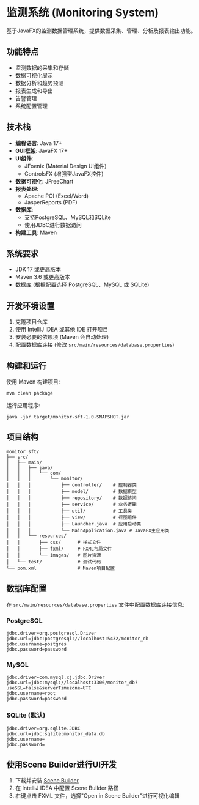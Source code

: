# 监测系统 (Monitoring System)

基于JavaFX的监测数据管理系统，提供数据采集、管理、分析及报表输出功能。

## 功能特点

- 监测数据的采集和存储
- 数据可视化展示
- 数据分析和趋势预测
- 报表生成和导出
- 告警管理
- 系统配置管理

## 技术栈

- **编程语言**: Java 17+
- **GUI框架**: JavaFX 17+
- **UI组件**:
  - JFoenix (Material Design UI组件)
  - ControlsFX (增强型JavaFX控件)
- **数据可视化**: JFreeChart
- **报表处理**:
  - Apache POI (Excel/Word)
  - JasperReports (PDF)
- **数据库**:
  - 支持PostgreSQL、MySQL和SQLite
  - 使用JDBC进行数据访问
- **构建工具**: Maven

## 系统要求

- JDK 17 或更高版本
- Maven 3.6 或更高版本
- 数据库 (根据配置选择 PostgreSQL、MySQL 或 SQLite)

## 开发环境设置

1. 克隆项目仓库
2. 使用 IntelliJ IDEA 或其他 IDE 打开项目
3. 安装必要的依赖项 (Maven 会自动处理)
4. 配置数据库连接 (修改 `src/main/resources/database.properties`)

## 构建和运行

使用 Maven 构建项目:

```
mvn clean package
```

运行应用程序:

```
java -jar target/monitor-sft-1.0-SNAPSHOT.jar
```

## 项目结构

```
monitor_sft/
├── src/
│   ├── main/
│   │   ├── java/
│   │   │   └── com/
│   │   │       └── monitor/
│   │   │           ├── controller/    # 控制器类
│   │   │           ├── model/         # 数据模型
│   │   │           ├── repository/    # 数据访问
│   │   │           ├── service/       # 业务逻辑
│   │   │           ├── util/          # 工具类
│   │   │           ├── view/          # 视图组件
│   │   │           ├── Launcher.java  # 应用启动类
│   │   │           └── MainApplication.java # JavaFX主应用类
│   │   └── resources/
│   │       ├── css/      # 样式文件
│   │       ├── fxml/     # FXML布局文件
│   │       └── images/   # 图片资源
│   └── test/             # 测试代码
└── pom.xml               # Maven项目配置
```

## 数据库配置

在 `src/main/resources/database.properties` 文件中配置数据库连接信息:

### PostgreSQL
```
jdbc.driver=org.postgresql.Driver
jdbc.url=jdbc:postgresql://localhost:5432/monitor_db
jdbc.username=postgres
jdbc.password=password
```

### MySQL
```
jdbc.driver=com.mysql.cj.jdbc.Driver
jdbc.url=jdbc:mysql://localhost:3306/monitor_db?useSSL=false&serverTimezone=UTC
jdbc.username=root
jdbc.password=password
```

### SQLite (默认)
```
jdbc.driver=org.sqlite.JDBC
jdbc.url=jdbc:sqlite:monitor_data.db
jdbc.username=
jdbc.password=
```

## 使用Scene Builder进行UI开发

1. 下载并安装 [Scene Builder](https://gluonhq.com/products/scene-builder/)
2. 在 IntelliJ IDEA 中配置 Scene Builder 路径
3. 右键点击 FXML 文件，选择"Open in Scene Builder"进行可视化编辑 